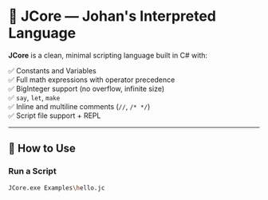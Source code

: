 # 🧠 JCore — Johan's Interpreted Language

**JCore** is a clean, minimal scripting language built in C# with:

✅ Constants and Variables  
✅ Full math expressions with operator precedence  
✅ BigInteger support (no overflow, infinite size)  
✅ `say`, `let`, `make`  
✅ Inline and multiline comments (`//`, `/* */`)  
✅ Script file support + REPL

---

## 🚀 How to Use

### Run a Script

```bash
JCore.exe Examples\hello.jc